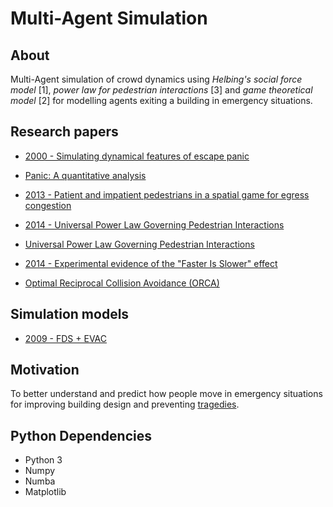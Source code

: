 Multi-Agent Simulation
======================

## About

Multi-Agent simulation of crowd dynamics using _Helbing's social force model_ [1], _power law for pedestrian interactions_ [3] and _game theoretical model_ [2] for modelling agents exiting a building in emergency situations. 

## Research papers

- [2000 - Simulating dynamical features of escape panic](http://www.nature.com/nature/journal/v407/n6803/full/407487a0.html)
- [Panic: A quantitative analysis](http://angel.elte.hu/panic/)

- [2013 - Patient and impatient pedestrians in a spatial game for egress congestion](http://journals.aps.org/pre/abstract/10.1103/PhysRevE.87.012802)

- [2014 - Universal Power Law Governing Pedestrian Interactions](http://journals.aps.org/prl/abstract/10.1103/PhysRevLett.113.238701)
- [Universal Power Law Governing Pedestrian Interactions](http://motion.cs.umn.edu/PowerLaw/)

- [2014 - Experimental evidence of the "Faster Is Slower" effect](http://www.sciencedirect.com/science/article/pii/S2352146514001215)

- [Optimal Reciprocal Collision Avoidance (ORCA)](http://gamma.cs.unc.edu/ORCA/)

## Simulation models

- [2009 - FDS + EVAC](http://www.vtt.fi/inf/pdf/workingpapers/2009/W119.pdf)

## Motivation

To better understand and predict how people move in emergency situations for improving building design and preventing [tragedies](https://en.wikipedia.org/wiki/List_of_human_crushes).

## Python Dependencies

- Python 3
- Numpy
- Numba
- Matplotlib
